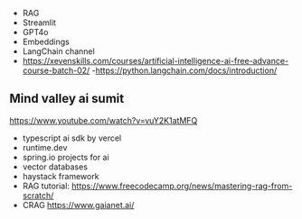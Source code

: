 - RAG
- Streamlit 
- GPT4o
- Embeddings
- LangChain channel
- https://xevenskills.com/courses/artificial-intelligence-ai-free-advance-course-batch-02/ 
-https://python.langchain.com/docs/introduction/ 

## Mind valley ai sumit
https://www.youtube.com/watch?v=vuY2K1atMFQ

- typescript ai sdk by vercel
- runtime.dev
- spring.io projects for ai
- vector databases 
- haystack framework 
- RAG tutorial: https://www.freecodecamp.org/news/mastering-rag-from-scratch/ 
- CRAG 
https://www.gaianet.ai/
